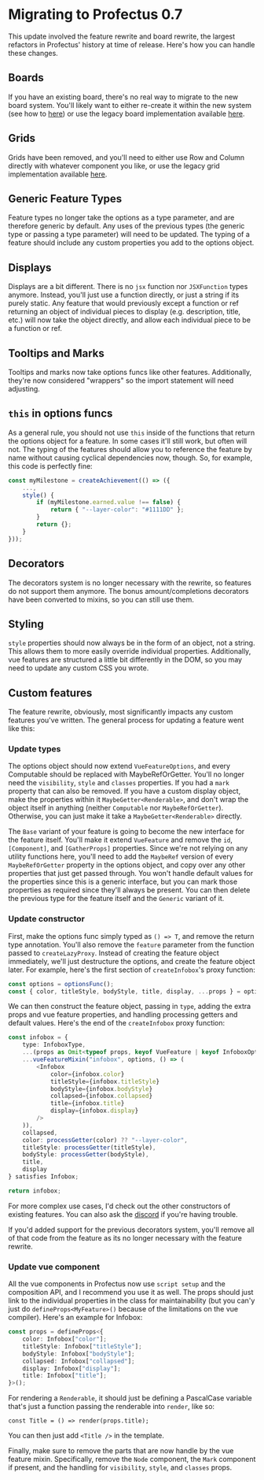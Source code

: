 # Migrating to Profectus 0.7

This update involved the feature rewrite and board rewrite, the largest refactors in Profectus' history at time of release. Here's how you can handle these changes.

## Boards

If you have an existing board, there's no real way to migrate to the new board system. You'll likely want to either re-create it within the new system (see how to [here](../advanced-concepts/boards)) or use the legacy board implementation available [here](https://forums.moddingtree.com/t/profectus-board-feature/1656).

## Grids

Grids have been removed, and you'll need to either use Row and Column directly with whatever component you like, or use the legacy grid implementation available [here](https://forums.moddingtree.com/t/profectus-grid-feature/1651).

## Generic Feature Types

Feature types no longer take the options as a type parameter, and are therefore generic by default. Any uses of the previous types (the generic type or passing a type parameter) will need to be updated. The typing of a feature should include any custom properties you add to the options object.

## Displays

Displays are a bit different. There is no `jsx` function nor `JSXFunction` types anymore. Instead, you'll just use a function directly, or just a string if its purely static. Any feature that would previously except a function or ref returning an object of individual pieces to display (e.g. description, title, etc.) will now take the object directly, and allow each individual piece to be a function or ref.

## Tooltips and Marks

Tooltips and marks now take options funcs like other features. Additionally, they're now considered "wrappers" so the import statement will need adjusting.

## `this` in options funcs

As a general rule, you should not use `this` inside of the functions that return the options object for a feature. In some cases it'll still work, but often will not. The typing of the features should allow you to reference the feature by name without causing cyclical dependencies now, though. So, for example, this code is perfectly fine:

```ts
const myMilestone = createAchievement(() => ({
    ...,
    style() {
        if (myMilestone.earned.value !== false) {
            return { "--layer-color": "#1111DD" };
        }
        return {};
    }
}));
```

## Decorators

The decorators system is no longer necessary with the rewrite, so features do not support them anymore. The bonus amount/completions decorators have been converted to mixins, so you can still use them.

## Styling

`style` properties should now always be in the form of an object, not a string. This allows them to more easily override individual properties. Additionally, vue features are structured a little bit differently in the DOM, so you may need to update any custom CSS you wrote.

## Custom features

The feature rewrite, obviously, most significantly impacts any custom features you've written. The general process for updating a feature went like this:

### Update types

The options object should now extend `VueFeatureOptions`, and every Computable should be replaced with MaybeRefOrGetter. You'll no longer need the `visibility`, `style` and `classes` properties. If you had a `mark` property that can also be removed. If you have a custom display object, make the properties within it `MaybeGetter<Renderable>`, and don't wrap the object itself in anything (neither `Computable` nor `MaybeRefOrGetter`). Otherwise, you can just make it take a `MaybeGetter<Renderable>` directly.

The `Base` variant of your feature is going to become the new interface for the feature itself. You'll make it extend `VueFeature` and remove the `id`, `[Component]`, and `[GatherProps]` properties. Since we're not relying on any utility functions here, you'll need to add the `MaybeRef` version of every `MaybeRefOrGetter` property in the options object, and copy over any other properties that just get passed through. You won't handle default values for the properties since this is a generic interface, but you can mark those properties as required since they'll always be present. You can then delete the previous type for the feature itself and the `Generic` variant of it.

### Update constructor

First, make the options func simply typed as `() => T`, and remove the return type annotation. You'll also remove the `feature` parameter from the function passed to `createLazyProxy`. Instead of creating the feature object immediately, we'll just destructure the options, and create the feature object later. For example, here's the first section of `createInfobox`'s proxy function:

```ts
const options = optionsFunc();
const { color, titleStyle, bodyStyle, title, display, ...props } = options;
```

We can then construct the feature object, passing in `type`, adding the extra props and vue feature properties, and handling processing getters and default values. Here's the end of the `createInfobox` proxy function:

```ts
const infobox = {
    type: InfoboxType,
    ...(props as Omit<typeof props, keyof VueFeature | keyof InfoboxOptions>),
    ...vueFeatureMixin("infobox", options, () => (
        <Infobox
            color={infobox.color}
            titleStyle={infobox.titleStyle}
            bodyStyle={infobox.bodyStyle}
            collapsed={infobox.collapsed}
            title={infobox.title}
            display={infobox.display}
        />
    )),
    collapsed,
    color: processGetter(color) ?? "--layer-color",
    titleStyle: processGetter(titleStyle),
    bodyStyle: processGetter(bodyStyle),
    title,
    display
} satisfies Infobox;

return infobox;
```

For more complex use cases, I'd check out the other constructors of existing features. You can also ask the [discord](https://discord.gg/yJ4fjnjU54) if you're having trouble.

If you'd added support for the previous decorators system, you'll remove all of that code from the feature as its no longer necessary with the feature rewrite.

### Update vue component

All the vue components in Profectus now use `script setup` and the composition API, and I recommend you use it as well. The props should just link to the individual properties in the class for maintainability (but you can'y just do `defineProps<MyFeature>()` because of the limitations on the vue compiler). Here's an example for Infobox:

```ts
const props = defineProps<{
    color: Infobox["color"];
    titleStyle: Infobox["titleStyle"];
    bodyStyle: Infobox["bodyStyle"];
    collapsed: Infobox["collapsed"];
    display: Infobox["display"];
    title: Infobox["title"];
}>();
```

For rendering a `Renderable`, it should just be defining a PascalCase variable that's just a function passing the renderable into `render`, like so:

`const Title = () => render(props.title);`

You can then just add `<Title />` in the template.

Finally, make sure to remove the parts that are now handle by the vue feature mixin. Specifically, remove the `Node` component, the `Mark` component if present, and the handling for `visibility`, `style`, and `classes` props.
